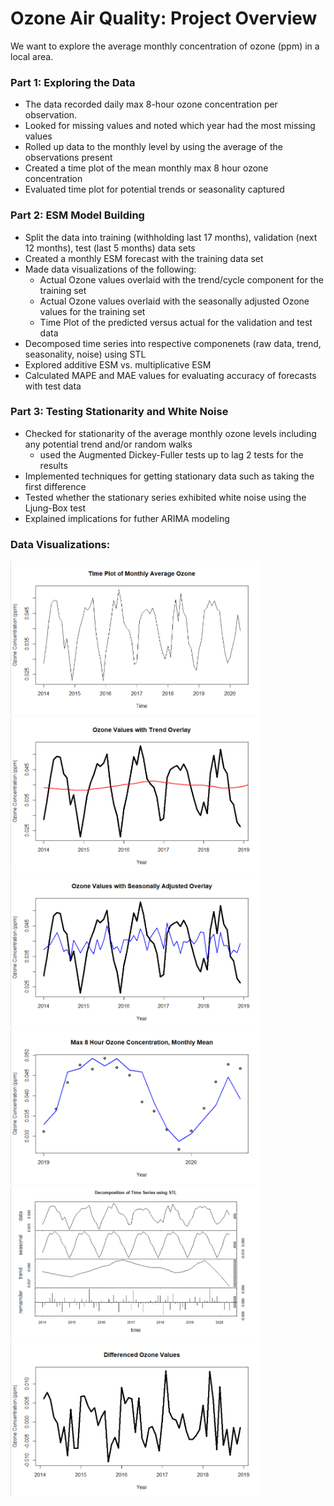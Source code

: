 # Ozone Air Quality: Project Overview

We want to explore the average monthly concentration of ozone (ppm) in a local area.

### Part 1: Exploring the Data
* The data recorded daily max 8-hour ozone concentration per observation.
* Looked for missing values and noted which year had the most missing values
* Rolled up data to the monthly level by using the average of the observations present
* Created a time plot of the mean monthly max 8 hour ozone concentration
* Evaluated time plot for potential trends or seasonality captured

### Part 2: ESM Model Building
* Split the data into training (withholding last 17 months), validation (next 12 months), test (last 5 months) data sets
* Created a monthly ESM forecast with the training data set
* Made data visualizations of the following:
  * Actual Ozone values overlaid with the trend/cycle component for the training set
  * Actual Ozone values overlaid with the seasonally adjusted Ozone values for the training set
  * Time Plot of the predicted versus actual for the validation and test data
* Decomposed time series into respective componenets (raw data, trend, seasonality, noise) using STL
* Explored additive ESM vs. multiplicative ESM
* Calculated MAPE and MAE values for evaluating accuracy of forecasts with test data

### Part 3: Testing Stationarity and White Noise
* Checked for stationarity of the average monthly ozone levels including any potential trend and/or random walks
  * used the Augmented Dickey-Fuller tests up to lag 2 tests for the results
* Implemented techniques for getting stationary data such as taking the first difference
* Tested whether the stationary series exhibited white noise using the Ljung-Box test
* Explained implications for futher ARIMA modeling

### Data Visualizations:
<img src="images/time_plot_monthly_data.png" width=400> <img src="images/trend_overlay.png" width=400>
<img src="images/seasonally_adjusted.png" width=400>
<img src="images/predicted_actual_overlay.png" width=400>
<img src="images/STL_decomp.png" width=400>
<img src="images/differenced_ts.png" width=400>
